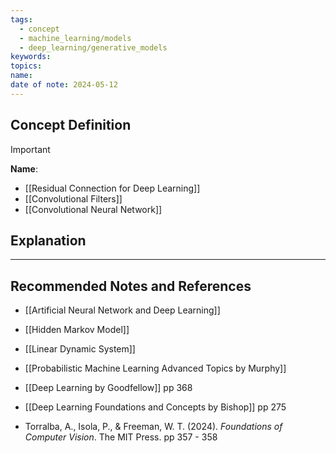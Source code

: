 ```yaml
---
tags:
  - concept
  - machine_learning/models
  - deep_learning/generative_models
keywords: 
topics: 
name: 
date of note: 2024-05-12
---
```


## Concept Definition

>[!important]
>**Name**: 



- [[Residual Connection for Deep Learning]]
- [[Convolutional Filters]]
- [[Convolutional Neural Network]]


## Explanation





-----------
##  Recommended Notes and References


- [[Artificial Neural Network and Deep Learning]]

- [[Hidden Markov Model]]
- [[Linear Dynamic System]]


- [[Probabilistic Machine Learning Advanced Topics by Murphy]]
- [[Deep Learning by Goodfellow]] pp 368
- [[Deep Learning Foundations and Concepts by Bishop]] pp 275
- Torralba, A., Isola, P., & Freeman, W. T. (2024). _Foundations of Computer Vision_. The MIT Press. pp 357 - 358